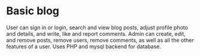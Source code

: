# Basic blog

User can sign in or login, search and view blog posts, adjust profile photo and details, and write, like and report comments.
Admin can create, edit, and remove posts, remove users, remove comments, as well as all the other features of a user.
Uses PHP and mysql backend for database.
